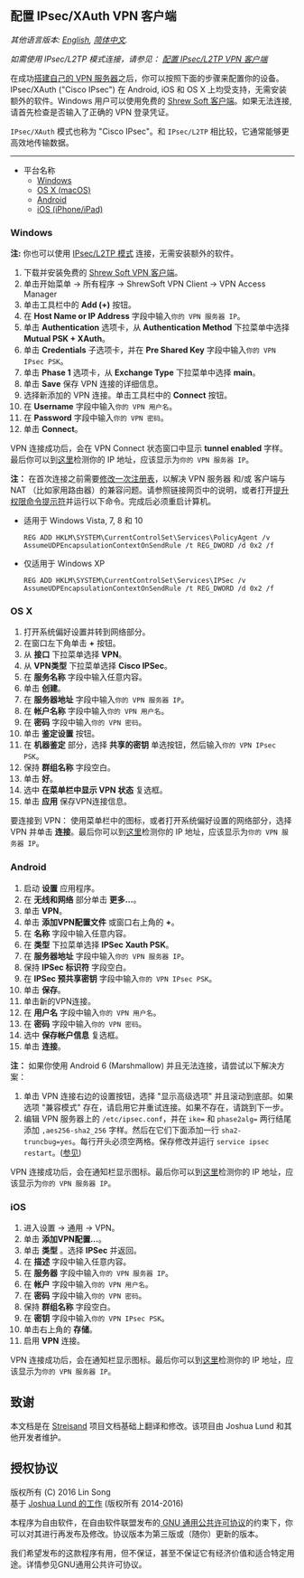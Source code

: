 ﻿## 配置 IPsec/XAuth VPN 客户端

*其他语言版本: [English](clients-xauth.md), [简体中文](clients-xauth-zh.md).*

*如需使用 IPsec/L2TP 模式连接，请参见： [配置 IPsec/L2TP VPN 客户端](clients-zh.md)*

在成功<a href="https://github.com/hwdsl2/setup-ipsec-vpn" target="_blank">搭建自己的 VPN 服务器</a>之后，你可以按照下面的步骤来配置你的设备。IPsec/XAuth ("Cisco IPsec") 在 Android, iOS 和 OS X 上均受支持，无需安装额外的软件。Windows 用户可以使用免费的 <a href="https://www.shrew.net/download/vpn" target="_blank">Shrew Soft 客户端</a>。如果无法连接,请首先检查是否输入了正确的 VPN 登录凭证。

`IPsec/XAuth` 模式也称为 "Cisco IPsec"。和 `IPsec/L2TP` 相比较，它通常能够更高效地传输数据。

---
* 平台名称
  * [Windows](#windows)
  * [OS X (macOS)](#os-x)
  * [Android](#android)
  * [iOS (iPhone/iPad)](#ios)

### Windows ###

**注:** 你也可以使用 [IPsec/L2TP 模式](clients-zh.md) 连接，无需安装额外的软件。

1. 下载并安装免费的 <a href="https://www.shrew.net/download/vpn" target="_blank">Shrew Soft VPN 客户端</a>。
1. 单击开始菜单 -> 所有程序 -> ShrewSoft VPN Client -> VPN Access Manager
1. 单击工具栏中的 **Add (+)** 按钮。
1. 在 **Host Name or IP Address** 字段中输入`你的 VPN 服务器 IP`。
1. 单击 **Authentication** 选项卡，从 **Authentication Method** 下拉菜单中选择 **Mutual PSK + XAuth**。
1. 单击 **Credentials** 子选项卡，并在 **Pre Shared Key** 字段中输入`你的 VPN IPsec PSK`。
1. 单击 **Phase 1** 选项卡，从 **Exchange Type** 下拉菜单中选择 **main**。
1. 单击 **Save** 保存 VPN 连接的详细信息。
1. 选择新添加的 VPN 连接。单击工具栏中的 **Connect** 按钮。
1. 在 **Username** 字段中输入`你的 VPN 用户名`。
1. 在 **Password** 字段中输入`你的 VPN 密码`。
1. 单击 **Connect**。

VPN 连接成功后，会在 VPN Connect 状态窗口中显示 **tunnel enabled** 字样。最后你可以到<a href="https://www.whatismyip.com" target="_blank">这里</a>检测你的 IP 地址，应该显示为`你的 VPN 服务器 IP`。

**注：** 在首次连接之前需要<a href="https://documentation.meraki.com/MX-Z/Client_VPN/Troubleshooting_Client_VPN#Windows_Error_809" target="_blank">修改一次注册表</a>，以解决 VPN 服务器 和/或 客户端与 NAT （比如家用路由器）的兼容问题。请参照链接网页中的说明，或者打开<a href="http://www.cnblogs.com/xxcanghai/p/4610054.html" target="_blank">提升权限命令提示符</a>并运行以下命令。完成后必须重启计算机。
- 适用于 Windows Vista, 7, 8 和 10
  ```console
  REG ADD HKLM\SYSTEM\CurrentControlSet\Services\PolicyAgent /v AssumeUDPEncapsulationContextOnSendRule /t REG_DWORD /d 0x2 /f
  ```

- 仅适用于 Windows XP
  ```console
  REG ADD HKLM\SYSTEM\CurrentControlSet\Services\IPSec /v AssumeUDPEncapsulationContextOnSendRule /t REG_DWORD /d 0x2 /f
  ```

### OS X ###
1. 打开系统偏好设置并转到网络部分。
1. 在窗口左下角单击 **+** 按钮。
1. 从 **接口** 下拉菜单选择 **VPN**。
1. 从 **VPN类型** 下拉菜单选择 **Cisco IPSec**。
1. 在 **服务名称** 字段中输入任意内容。
1. 单击 **创建**。
1. 在 **服务器地址** 字段中输入`你的 VPN 服务器 IP`。
1. 在 **帐户名称** 字段中输入`你的 VPN 用户名`。
1. 在 **密码** 字段中输入`你的 VPN 密码`。
1. 单击 **鉴定设置** 按钮。
1. 在 **机器鉴定** 部分，选择 **共享的密钥** 单选按钮，然后输入`你的 VPN IPsec PSK`。
1. 保持 **群组名称** 字段空白。
1. 单击 **好**。
1. 选中 **在菜单栏中显示 VPN 状态** 复选框。
1. 单击 **应用** 保存VPN连接信息。

要连接到 VPN： 使用菜单栏中的图标，或者打开系统偏好设置的网络部分，选择 VPN 并单击 **连接**。最后你可以到<a href="https://www.whatismyip.com" target="_blank">这里</a>检测你的 IP 地址，应该显示为`你的 VPN 服务器 IP`。

### Android ###
1. 启动 **设置** 应用程序。
1. 在 **无线和网络** 部分单击 **更多...**。
1. 单击 **VPN**。
1. 单击 **添加VPN配置文件** 或窗口右上角的 **+**。
1. 在 **名称** 字段中输入任意内容。
1. 在 **类型** 下拉菜单选择 **IPSec Xauth PSK**。
1. 在 **服务器地址** 字段中输入`你的 VPN 服务器 IP`。
1. 保持 **IPSec 标识符** 字段空白。
1. 在 **IPSec 预共享密钥** 字段中输入`你的 VPN IPsec PSK`。
1. 单击 **保存**。
1. 单击新的VPN连接。
1. 在 **用户名** 字段中输入`你的 VPN 用户名`。
1. 在 **密码** 字段中输入`你的 VPN 密码`。
1. 选中 **保存帐户信息** 复选框。
1. 单击 **连接**。

**注：** 如果你使用 Android 6 (Marshmallow) 并且无法连接，请尝试以下解决方案：

1. 单击 VPN 连接右边的设置按钮，选择 "显示高级选项" 并且滚动到底部。如果选项 "兼容模式" 存在，请启用它并重试连接。如果不存在，请跳到下一步。
1. 编辑 VPN 服务器上的 `/etc/ipsec.conf`，并在 `ike=` 和 `phase2alg=` 两行结尾添加 `,aes256-sha2_256` 字样。然后在它们下面添加一行 `sha2-truncbug=yes`。每行开头必须空两格。保存修改并运行 `service ipsec restart`。(<a href="https://libreswan.org/wiki/FAQ#Android_6.0_connection_comes_up_but_no_packet_flow" target="_blank">参见</a>)

VPN 连接成功后，会在通知栏显示图标。最后你可以到<a href="https://www.whatismyip.com" target="_blank">这里</a>检测你的 IP 地址，应该显示为`你的 VPN 服务器 IP`。

### iOS ###
1. 进入设置 -> 通用 -> VPN。
1. 单击 **添加VPN配置...**。
1. 单击 **类型** 。选择 **IPSec** 并返回。
1. 在 **描述** 字段中输入任意内容。
1. 在 **服务器** 字段中输入`你的 VPN 服务器 IP`。
1. 在 **帐户** 字段中输入`你的 VPN 用户名`。
1. 在 **密码** 字段中输入`你的 VPN 密码`。
1. 保持 **群组名称** 字段空白。
1. 在 **密钥** 字段中输入`你的 VPN IPsec PSK`。
1. 单击右上角的 **存储**。
1. 启用 **VPN** 连接。

VPN 连接成功后，会在通知栏显示图标。最后你可以到<a href="https://www.whatismyip.com" target="_blank">这里</a>检测你的 IP 地址，应该显示为`你的 VPN 服务器 IP`。

## 致谢

本文档是在 <a href="https://github.com/jlund/streisand" target="_blank">Streisand</a> 项目文档基础上翻译和修改。该项目由 Joshua Lund 和其他开发者维护。

## 授权协议

版权所有 (C) 2016 Lin Song   
基于 <a href="https://github.com/jlund/streisand/blob/master/playbooks/roles/l2tp-ipsec/templates/instructions.md.j2" target="_blank">Joshua Lund 的工作</a> (版权所有 2014-2016)

本程序为自由软件，在自由软件联盟发布的<a href="https://www.gnu.org/licenses/gpl.html" target="_blank"> GNU 通用公共许可协议</a>的约束下，你可以对其进行再发布及修改。协议版本为第三版或（随你）更新的版本。

我们希望发布的这款程序有用，但不保证，甚至不保证它有经济价值和适合特定用途。详情参见GNU通用公共许可协议。
